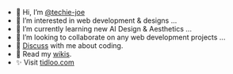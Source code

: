 - 👋 Hi, I’m [@techie-joe](//github.com/techie-joe)
- 👀 I’m interested in web development & designs ...
- 🌱 I’m currently learning new AI Design & Aesthetics ...
- 💞️ I’m looking to collaborate on any web development projects ...
- 💬 [Discuss](//github.com/techie-joe/techie-joe/discussions) with me about coding.
- 📖 Read my [wikis](//github.com/techie-joe/techie-joe/wiki).
- ✨ Visit [tidloo.com](//tidloo.com)

<!---
techie-joe/techie-joe is a ✨ special ✨ repository because its `README.md` (this file) appears on your GitHub profile.
You can click the Preview link to take a look at your changes.
--->
